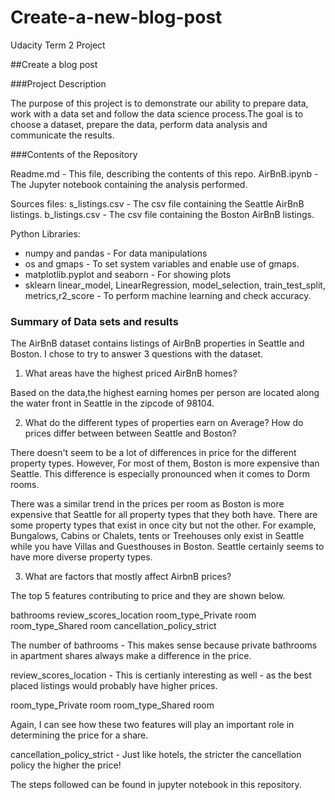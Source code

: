 # Create-a-new-blog-post
Udacity Term 2 Project

##Create a blog post

###Project Description

The purpose of this project is to demonstrate our ability to prepare data, work with a data set and follow the data science process.The goal is to choose a dataset, prepare the data, perform data analysis and communicate the results. 

###Contents of the Repository

Readme.md - This file, describing the contents of this repo.
AirBnB.ipynb - The Jupyter notebook containing the analysis performed.

Sources files:
s_listings.csv - The csv file containing the Seattle AirBnB listings.
b_listings.csv - The csv file containing the Boston AirBnB listings.

Python Libraries:

* numpy and pandas - For data manipulations
* os and gmaps - To set system variables and enable use of gmaps.
* matplotlib.pyplot and seaborn - For showing plots
* sklearn linear_model, LinearRegression, model_selection, train_test_split, metrics,r2_score - To perform machine learning and check accuracy.

### Summary of Data sets and results

The AirBnB dataset contains listings of AirBnB properties in Seattle and Boston. I chose to try to answer 3 questions with the dataset.

1. What areas have the highest priced AirBnB homes? 

Based on the data,the highest earning homes per person are located along the water front in Seattle in the zipcode of 98104.

2. What do the different types of properties earn on Average? How do prices differ between between Seattle and Boston?

There doesn't seem to be a lot of differences in price for the different property types. However, For most of them, Boston is more expensive than Seattle. This difference is especially pronounced when it comes to Dorm rooms.

There was a similar trend in the prices per room as Boston is more expensive that Seattle for all property types that they both have. There are some property types that exist in once city but not the other. For example, Bungalows, Cabins or Chalets, tents or Treehouses only exist in Seattle while you have Villas and Guesthouses in Boston. Seattle certainly seems to have more diverse property types.

3. What are factors that mostly affect AirbnB prices?

The top 5 features contributing to price and they are shown below.

bathrooms
review_scores_location
room_type_Private room
room_type_Shared room
cancellation_policy_strict

The number of bathrooms - This makes sense because private bathrooms in apartment shares always make a difference in the price.

review_scores_location - This is certianly interesting as well - as the best placed listings would probably have higher prices. 

room_type_Private room
room_type_Shared room

Again, I can see how these two features will play an important role in determining the price for a share.

cancellation_policy_strict - Just like hotels, the stricter the cancellation policy the higher the price!

The steps followed can be found in jupyter notebook in this repository. 
